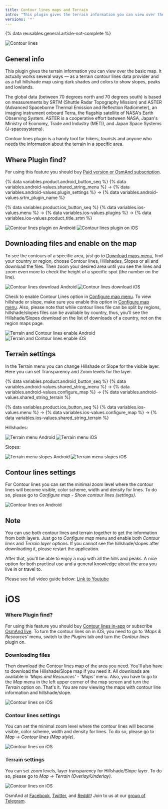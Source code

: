 ```yaml
---
title: Contour lines maps and Terrain
intro: "This plugin gives the terrain information you can view over the basic map."
versions: '*'
---
```

{% data reusables.general.article-not-complete %}

![Contour lines](/assets/images/plugins/contour-lines/contour-lines-intro.png)

## General info

This plugin gives the terrain information you can view over the basic map. It actually works several ways — as a terrain contour lines data provider and as a full hillshade map using dark shades and colors to show slopes, peaks and lowlands.

The global data (between 70 degrees north and 70 degrees south) is based on measurements by SRTM (Shuttle Radar Topography Mission) and ASTER (Advanced Spaceborne Thermal Emission and Reflection Radiometer), an imaging instrument onboard Terra, the flagship satellite of NASA's Earth Observing System. ASTER is a cooperative effort between NASA, Japan's Ministry of Economy, Trade and Industry (METI), and Japan Space Systems (J-spacesystems).

Contour lines plugin is a handy tool for hikers, tourists and anyone who needs the information about the terrain in a specific area.

## Where Plugin find?

For using this feature you should buy  [Paid version or OsmAnd subscription](/osmand/purchases). 

{% data variables.product.android_button_seq %} {% data variables.android-values.shared_string_menu %} → {% data variables.android-values.plugin_settings %} → {% data variables.android-values.srtm_plugin_name %}

{% data variables.product.ios_button_seq %} {% data variables.ios-values.menu %} → {% data variables.ios-values.plugins %} → {% data variables.ios-values.product_title_srtm %}

![Contour lines plugin on Android](/assets/images/plugins/contour-lines/contour_lines_plugin_android.png) ![Contour lines plugin on iOS](/assets/images/plugins/contour-lines/contour_lines_plugin_ios.png)

## Downloading files and enable on the map

To see the contours of a specific area, just go to  [Download maps  menu](/osmand/start-with/download-maps#download---main-menu), find your country or region, choose Contour lines, Hillshades, Slopes or all and download the files. Then zoom your desired area until you see the lines and zoom even more to check the height of a specific spot (the number on the line). 

![Contour lines download Android](/assets/images/plugins/contour-lines/contour_lines_plugin_download_android.png) ![Contour lines download iOS](/assets/images/plugins/contour-lines/contour_lines_plugin_download_ios.png)

Check to enable Contour Lines option in [Configure map menu](/osmand/map/vector-maps#contour-lines).
To view hillshade or slope, make sure you enable this option in  [Configure map menu](/osmand/map/raster-maps#hillshade--slope). Also, please note that while contour lines file can be split by regions, hillshade/slopes files can be available by country, thus, you'll see the Hillshade/Slopes download on the list of downloads of a country, not on the region maps page.

![Terrain and Contour lines enable Android](/assets/images/plugins/contour-lines/contour_lines_terrain_enable_android.png) ![Terrain and Contour lines enable iOS](/assets/images/plugins/contour-lines/contour_lines_terrain_enable_ios.png)
 
## Terrain settings

In the  Terrain  menu you can change Hillshade or Slope for the visible layer. Here you can set Transparency and Zoom levels for the layer.

{% data variables.product.android_button_seq %} {% data variables.android-values.shared_string_menu %} → {% data variables.android-values.configure_map %} → {% data variables.android-values.shared_string_terrain %}

{% data variables.product.ios_button_seq %} {% data variables.ios-values.menu %} → {% data variables.ios-values.configure_map %} → {% data variables.ios-values.shared_string_terrain %}

Hillshades:

![Terrain menu Android](/assets/images/plugins/contour-lines/terrain_menu_android.png) ![Terrain menu iOS](/assets/images/plugins/contour-lines/terrain_menu_ios.png) 

Slopes:

![Terrain menu slopes Android](/assets/images/plugins/contour-lines/terrain_menu_slopes_android.png) ![Terrain menu slopes iOS](/assets/images/plugins/contour-lines/terrain_menu_slopes_ios.png) 

## Contour lines settings

For Contour lines you can set the minimal zoom level where the contour lines will become visible, color scheme, width and density for lines. To do so, please go to  _Configure map - Show contour lines (settings)_.

![Contour lines on Android](/assets/images/plugins/contour-lines/cl-4.png)

## Note

You can use both contour lines and terrain together to get the information from both layers. Just go to  _Configure map_  menu and enable both  _Contour lines_  and  _Terrain layer_  options. If you cannot see the hillshade/slopes after downloading it, please restart the application.


After that, you'll be able to enjoy a map with all the hills and peaks. A nice option for both practical use and a general knowledge about the area you live in or travel to.

Please see full video guide below:
[Link to Youtube](https://www.youtube.com/watch?v=z8kp_M3FKoc&feature=emb_logo&ab_channel=BartEisenberg)

# iOS

### Where Plugin find? 

For using this feature you should buy  [Contour lines in-app](https://apps.apple.com/us/app/osmand-maps-travel-navigate/id934850257)  or subscribe  [OsmAnd live](https://osmand.net/features/subscription#osm_live_ios). To turn the contour lines on in iOS, you need to go to  _'Maps & Resources'_  menu, switch to the  _Plugins_  tab and turn the  _Contour lines_  plugin on.

### Downloading files
Then download the Contour lines map of the area you need. You'll also have to download the Hillshade/Slope map if you need it. All downloads are available in  _'Maps and Resources' - 'Maps'_  menu. Also, you have to go to the  _Map_  menu in the left upper corner of the map screen and turn the  _Terrain_  option on. That's it. You are now viewing the maps with contour line information and hillshade/slope.

![Contour lines on iOS](/assets/images/plugins/contour-lines/cl-5.png)

### Contour lines settings
You can set the minimal zoom level where the contour lines will become visible, color scheme, width and density for lines. To do so, please go to  _Map -> Contour lines (Map style)_.

![Contour lines on iOS](/assets/images/plugins/contour-lines/cl-6.png) 

### Terrain settings
You can set zoom levels, layer transparency for Hillshade/Slope layer. To do so, please go to  _Map -> Terrain (Overlay/Underlay)_.

![Contour lines on iOS](/assets/images/plugins/contour-lines/cl-7.png)  

OsmAnd at  [Facebook](https://www.facebook.com/osmandapp/),  [Twitter](https://www.twitter.com/osmandapp/), and  [Reddit](https://www.reddit.com/r/OsmAnd/)! Join to us at our  [group of Telegram](https://t.me/OsmAndMaps).


